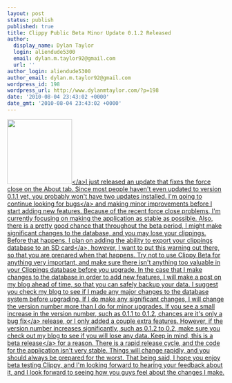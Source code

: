 ```yaml
---
layout: post
status: publish
published: true
title: Clippy Public Beta Minor Update 0.1.2 Released
author:
  display_name: Dylan Taylor
  login: aliendude5300
  email: dylan.m.taylor92@gmail.com
  url: ''
author_login: aliendude5300
author_email: dylan.m.taylor92@gmail.com
wordpress_id: 198
wordpress_url: http://www.dylanmtaylor.com/?p=198
date: '2010-08-04 23:43:02 +0000'
date_gmt: '2010-08-04 23:43:02 +0000'
---
```

<p><a href="http:&#47;&#47;dylanmtaylor.com&#47;wp-content&#47;uploads&#47;2010&#47;12&#47;clippy-logo1.png"><img class="alignleft" title="Clippy Logo" src="http:&#47;&#47;www.dylanmtaylor.com&#47;wp-content&#47;uploads&#47;2010&#47;11&#47;clippy-logo1.png" alt="" width="150" height="150" &#47;><&#47;a>I just released an update that fixes the force close on the About tab. Since most people haven't even updated to version 0.1.1 yet, you probably won't have two updates installed. I'm going to continue looking for <a class="zem_slink" title="Software bug" rel="wikipedia" href="http:&#47;&#47;en.wikipedia.org&#47;wiki&#47;Software_bug">bugs<&#47;a> and making minor improvements before I start adding new features. Because of the recent force close problems, I'm currently focusing on making the application as stable as possible. Also, there is a pretty good chance that throughout the beta period, I might make significant changes to the database, and you may lose your clippings. Before that happens, I plan on adding the ability to export your clippings database to an <a class="zem_slink" title="Secure Digital" rel="wikipedia" href="http:&#47;&#47;en.wikipedia.org&#47;wiki&#47;Secure_Digital">SD card<&#47;a>, however, I want to put this warning out there, so that you are prepared when that happens. Try not to use Clippy Beta for anything very important, and make sure there isn't anything too valuable in your Clippings database before you upgrade. In the case that I make changes to the database in order to add new features, I will make a post on my blog ahead of time, so that you can safely backup your data. I suggest you check my blog to see if I made any major changes to the database system before upgrading. If I do make any significant changes, I will change the version number more than I do for minor upgrades. If you see a small increase in the version number, such as 0.1.1 to 0.1.2, chances are it's only a <a class="zem_slink" title="Patch (computing)" rel="wikipedia" href="http:&#47;&#47;en.wikipedia.org&#47;wiki&#47;Patch_%28computing%29">bug fix<&#47;a> release, or I only added a couple extra features. However, if the version number increases significantly, such as 0.1.2 to 0.2, make sure you check out my blog to see if you will lose any data. Keep in mind, this is a <a class="zem_slink" title="Software release life cycle" rel="wikipedia" href="http:&#47;&#47;en.wikipedia.org&#47;wiki&#47;Software_release_life_cycle">beta release<&#47;a> for a reason. There is a rapid release cycle, and the code for the application isn't very stable. Things will change rapidly, and you should always be prepared for the worst. That being said, I hope you enjoy beta testing Clippy, and I'm looking forward to hearing your feedback about it, and I look forward to seeing how you guys feel about the changes I make.</p>
